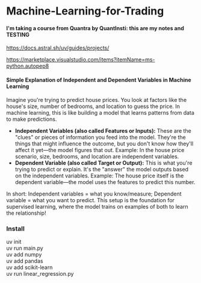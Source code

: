 # Machine-Learning-for-Trading

#### I'm taking a course from Quantra by QuantInsti: this are my notes and TESTING



https://docs.astral.sh/uv/guides/projects/  

https://marketplace.visualstudio.com/items?itemName=ms-python.autopep8 



#### Simple Explanation of Independent and Dependent Variables in Machine Learning

Imagine you're trying to predict house prices. You look at factors like the house's size, number of bedrooms, and location to guess the price. In machine learning, this is like building a model that learns patterns from data to make predictions.

- **Independent Variables (also called Features or Inputs):** These are the "clues" or pieces of information you feed into the model. They're the things that might influence the outcome, but you don't know how they'll affect it yet—the model figures that out.
  Example: In the house price scenario, size, bedrooms, and location are independent variables.
- **Dependent Variable (also called Target or Output):** This is what you're trying to predict or explain. It's the "answer" the model outputs based on the independent variables.
  Example: The house price itself is the dependent variable—the model uses the features to predict this number.

In short: Independent variables = what you know/measure; Dependent variable = what you want to predict. This setup is the foundation for supervised learning, where the model trains on examples of both to learn the relationship!



### Install

uv init  
uv run main.py  
uv add numpy  
uv add pandas  
uv add scikit-learn  
uv run linear_regression.py  

